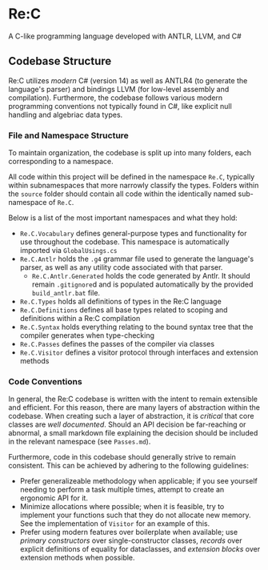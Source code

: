 # Re:C
A C-like programming language developed with ANTLR, LLVM, and C#

## Codebase Structure
Re:C utilizes *modern* C# (version 14) as well as ANTLR4 (to generate the language's parser) and bindings LLVM (for low-level assembly and compilation). Furthermore, the codebase follows various modern programming conventions not typically found in C#, like explicit null handling and algebriac data types. 

### File and Namespace Structure
To maintain organization, the codebase is split up into many folders, each corresponding to a namespace.


All code within this project will be defined in the namespace `Re.C`, typically within subnamespaces that more narrowly classify the types. Folders within the `source` folder should contain all code within the identically named sub-namespace of `Re.C`.


Below is a list of the most important namespaces and what they hold:
- `Re.C.Vocabulary` defines general-purpose types and functionality for use throughout the codebase. This namespace is automatically imported via `GlobalUsings.cs`
- `Re.C.Antlr` holds the `.g4` grammar file used to generate the language's parser, as well as any utility code associated with that parser. 
   - `Re.C.Antlr.Generated` holds the code generated by Antlr. It should remain `.gitignore`d and is populated automatically by the provided `build_antlr.bat` file.
- `Re.C.Types` holds all definitions of types in the Re:C language
- `Re.C.Definitions` defines all base types related to scoping and definitions within a Re:C compilation
- `Re.C.Syntax` holds everything relating to the bound syntax tree that the compiler generates when type-checking
- `Re.C.Passes` defines the passes of the compiler via classes
- `Re.C.Visitor` defines a visitor protocol through interfaces and extension methods

### Code Conventions
In general, the Re:C codebase is written with the intent to remain extensible and efficient. For this reason, there are many layers of abstraction within the codebase. When creating such a layer of abstraction, it is *critical* that core classes are *well documented*. Should an API decision be far-reaching or abnormal, a small markdown file explaining the decision should be included in the relevant namespace (see `Passes.md`).

Furthermore, code in this codebase should generally strive to remain consistent. This can be achieved by adhering to the following guidelines:
- Prefer generalizeable methodology when applicable; if you see yourself needing to perform a task multiple times, attempt to create an ergonomic API for it.
- Minimize allocations where possible; when it is feasible, try to implement your functions such that they do not allocate new memory. See the implementation of `Visitor` for an example of this.
- Prefer using modern features over boilerplate when available; use *primary constructors* over single-constructor classes, *records* over explicit definitions of equality for dataclasses, and *extension blocks* over extension methods when possible.